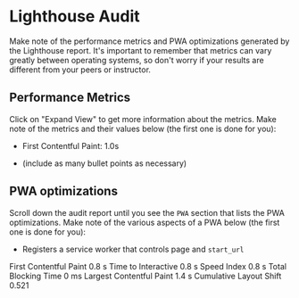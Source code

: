 # Lighthouse Audit

Make note of the performance metrics and PWA optimizations generated by the Lighthouse report. It's important to remember that metrics can vary greatly between operating systems, so don't worry if your results are different from your peers or instructor.

## Performance Metrics

Click on "Expand View" to get more information about the metrics. Make note of the metrics and their values below (the first one is done for you):

* First Contentful Paint: 1.0s

* (include as many bullet points as necessary)

## PWA optimizations

Scroll down the audit report until you see the `PWA` section that lists the PWA optimizations. Make note of the various aspects of a PWA below (the first one is done for you):

* Registers a service worker that controls page and `start_url`




First Contentful Paint
0.8 s
Time to Interactive
0.8 s
Speed Index
0.8 s
Total Blocking Time
0 ms
Largest Contentful Paint
1.4 s
Cumulative Layout Shift
0.521
